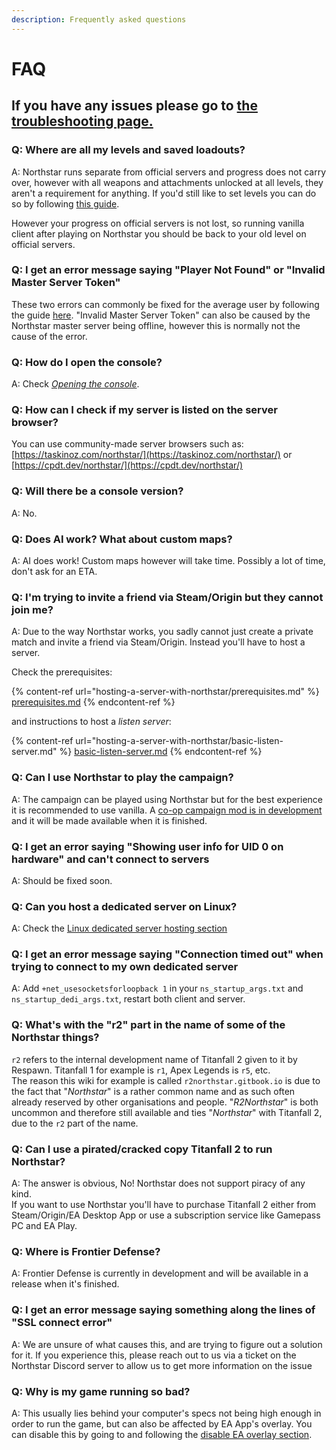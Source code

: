 ```yaml
---
description: Frequently asked questions
---
```


# FAQ

## **If you have any issues please go to [the troubleshooting page.](installing-northstar/troubleshooting.md)**

### Q: Where are all my levels and saved loadouts? <a href="#faq-loadouts" id="faq-loadouts"></a>

A: Northstar runs separate from official servers and progress does not carry over, however with all weapons and attachments unlocked at all levels, they aren't a requirement for anything. If you'd still like to set levels you can do so by following [this guide](advanced.md#set-level).

However your progress on official servers is not lost, so running vanilla client after playing on Northstar you should be back to your old level on official servers.

### Q: I get an error message saying "Player Not Found" or "Invalid Master Server Token" <a href="#faq-playernotfound" id="faq-playernotfound"></a>

These two errors can commonly be fixed for the average user by following the guide [here](installing-northstar/troubleshooting.md#player-not-found-invalid-master-server-token). "Invalid Master Server Token" can also be caused by the Northstar master server being offline, however this is normally not the cause of the error.

### Q: How do I open the console? <a href="#faq-devconsole" id="faq-devconsole"></a>

A: Check [_Opening the console_](installing-northstar/using-northstar/commands.md#opening-the-console).

### Q: How can I check if my server is listed on the server browser? <a href="#faq-is-my-server-listed" id="faq-is-my-server-listed"></a>

You can use community-made server browsers such as: [https://taskinoz.com/northstar/](https://taskinoz.com/northstar/) or [https://cpdt.dev/northstar/](https://cpdt.dev/northstar/)

### Q: Will there be a console version? <a href="#faq-console" id="faq-console"></a>

A: No.

### Q: Does AI work? What about custom maps? <a href="#faq-ai" id="faq-ai"></a>

A: AI does work! Custom maps however will take time. Possibly a lot of time, don't ask for an ETA.

### Q: I'm trying to invite a friend via Steam/Origin but they cannot join me? <a href="#faq-invite-friends" id="faq-invite-friends"></a>

A: Due to the way Northstar works, you sadly cannot just create a private match and invite a friend via Steam/Origin. Instead you'll have to host a server.

Check the prerequisites:

{% content-ref url="hosting-a-server-with-northstar/prerequisites.md" %}
[prerequisites.md](hosting-a-server-with-northstar/prerequisites.md)
{% endcontent-ref %}

and instructions to host a _listen server_:

{% content-ref url="hosting-a-server-with-northstar/basic-listen-server.md" %}
[basic-listen-server.md](hosting-a-server-with-northstar/basic-listen-server.md)
{% endcontent-ref %}

### Q: Can I use Northstar to play the campaign? <a href="#faq-campaign" id="faq-campaign"></a>

A: The campaign can be played using Northstar but for the best experience it is recommended to use vanilla. A [co-op campaign mod is in development](https://github.com/R2Northstar/NorthstarMods/tree/main/Northstar.Coop) and it will be made available when it is finished.

### Q: I get an error saying "Showing user info for UID 0 on hardware" and can't connect to servers <a href="#faq-UID-0" id="faq-UID-0"></a>

A: Should be fixed soon.

### Q: Can you host a dedicated server on Linux? <a href="#faq-dedicated-linux" id="faq-dedicated-linux"></a>

A: Check the [Linux dedicated server hosting section](hosting-a-server-with-northstar/dedicated-server/hosting-on-linux.md)

### Q: I get an error message saying "Connection timed out" when trying to connect to my own dedicated server <a href="#faq-connected-timed-out" id="faq-connection-timed-out"></a>

A: Add `+net_usesocketsforloopback 1` in your `ns_startup_args.txt` and `ns_startup_dedi_args.txt`, restart both client and server.

### Q: What's with the "r2" part in the name of some of the Northstar things? <a href="#faq-r2" id="faq-r2"></a>

`r2` refers to the internal development name of Titanfall 2 given to it by Respawn. Titanfall 1 for example is `r1`, Apex Legends is `r5`, etc.\
The reason this wiki for example is called `r2northstar.gitbook.io` is due to the fact that "_Northstar_" is a rather common name and as such often already reserved by other organisations and people. "_R2Northstar_" is both uncommon and therefore still available and ties "_Northstar_" with Titanfall 2, due to the `r2` part of the name.

### Q: Can I use a pirated/cracked copy Titanfall 2 to run Northstar? <a href="#faq-piracy" id="faq-piracy"></a>

A: The answer is obvious, No! Northstar does not support piracy of any kind.\
If you want to use Northstar you'll have to purchase Titanfall 2 either from Steam/Origin/EA Desktop App or use a subscription service like Gamepass PC and EA Play.

### Q: Where is Frontier Defense? <a href="#faq-frontier-defense" id="faq-frontier-defense"></a>

A: Frontier Defense is currently in development and will be available in a release when it's finished.

### Q: I get an error message saying something along the lines of "SSL connect error" <a href="#faq-ssl" id="faq-ssl"></a>

A: We are unsure of what causes this, and are trying to figure out a solution for it. If you experience this, please reach out to us via a ticket on the Northstar Discord server to allow us to get more information on the issue

### Q: Why is my game running so bad? <a href="#faq-performance" id="faq-performance"></a>

A: This usually lies behind your computer's specs not being high enough in order to run the game, but can also be affected by EA App's overlay. You can disable this by going to and following the [disable EA overlay section](installing-northstar/troubleshooting.md#ea-overlay).
